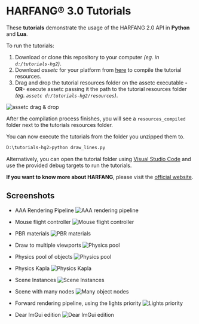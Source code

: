 # HARFANG® 3.0 Tutorials

These **tutorials** demonstrate the usage of the HARFANG 2.0 API in **Python** and **Lua**.

To run the tutorials:

1. Download or clone this repository to your computer _(eg. in `d:/tutorials-hg2`)_.
2. Download _assetc_ for your platform from [here](https://harfang3d.com/releases) to compile the tutorial resources.
3. Drag and drop the tutorial resources folder on the assetc executable **-OR-** execute assetc passing it the path to the tutorial resources folder _(eg. `assetc d:/tutorials-hg2/resources`)_.

![assetc drag & drop](https://github.com/harfang3d/image-storage/raw/main/tutorials/assetc.gif)

After the compilation process finishes, you will see a `resources_compiled` folder next to the tutorials resources folder.

You can now execute the tutorials from the folder you unzipped them to.

```bash
D:\tutorials-hg2>python draw_lines.py
```

Alternatively, you can open the tutorial folder using [Visual Studio Code](https://code.visualstudio.com/) and use the provided debug targets to run the tutorials.

**If you want to know more about HARFANG**, please visit the [official website](https://www.harfang3d.com).

## Screenshots
* AAA Rendering Pipeline
![AAA rendering pipeline](screenshots/aaa.png)

* Mouse flight controller
![Mouse flight controller](screenshots/game_mouse_flight.png)

* PBR materials
![PBR materials](screenshots/scene_pbr.png)

* Draw to multiple viewports
![Physics pool](screenshots/scene_draw_to_multiple_viewports.png)

* Physics pool of objects
![Physics pool](screenshots/physics_pool_of_objects.png)

* Physics Kapla
![Physics Kapla](screenshots/physics_kapla.png)

* Scene Instances
![Scene Instances](screenshots/scene_instances.png)

* Scene with many nodes
![Many object nodes](screenshots/scene_many_nodes.png)

* Forward rendering pipeline, using the lights priority
![Lights priority](screenshots/scene_light_priority.png)

* Dear ImGui edition
![Dear ImGui edition](screenshots/imgui_edit.png)